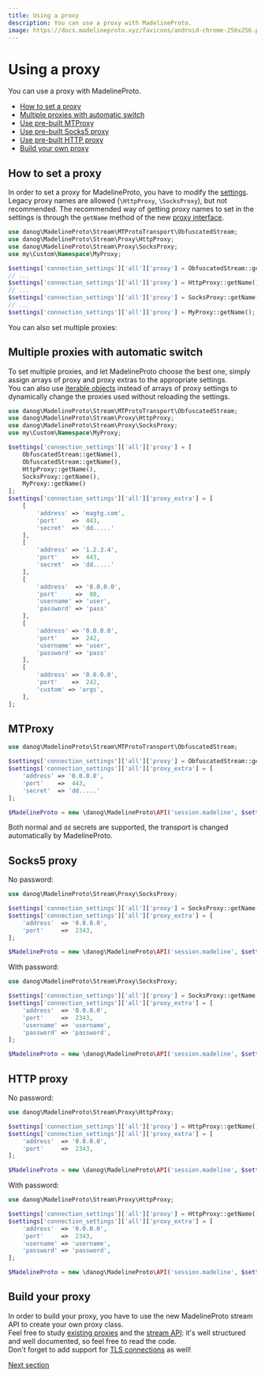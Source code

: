 ```yaml
---
title: Using a proxy
description: You can use a proxy with MadelineProto.
image: https://docs.madelineproto.xyz/favicons/android-chrome-256x256.png
---
```

# Using a proxy

You can use a proxy with MadelineProto.

* [How to set a proxy](#how-to-set-a-proxy)
* [Multiple proxies with automatic switch](#multiple-proxies-with-automatic-switch)
* [Use pre-built MTProxy](#mtproxy)
* [Use pre-built Socks5 proxy](#socks5-proxy)
* [Use pre-built HTTP proxy](#http-proxy)
* [Build your own proxy](#build-your-proxy)


## How to set a proxy

In order to set a proxy for MadelineProto, you have to modify the [settings](SETTINGS.html).  
Legacy proxy names are allowed (`\HttpProxy`, `\SocksProxy`), but not recommended.
The recommended way of getting proxy names to set in the settings is through the `getName` method of the new [proxy interface](#build-your-proxy).  

```php
use danog\MadelineProto\Stream\MTProtoTransport\ObfuscatedStream;
use danog\MadelineProto\Stream\Proxy\HttpProxy;
use danog\MadelineProto\Stream\Proxy\SocksProxy;
use my\Custom\Namespace\MyProxy;

$settings['connection_settings']['all']['proxy'] = ObfuscatedStream::getName();
// ...
$settings['connection_settings']['all']['proxy'] = HttpProxy::getName();
// ...
$settings['connection_settings']['all']['proxy'] = SocksProxy::getName();
// ...
$settings['connection_settings']['all']['proxy'] = MyProxy::getName();
```

You can also set multiple proxies:

## Multiple proxies with automatic switch

To set multiple proxies, and let MadelineProto choose the best one, simply assign arrays of proxy and proxy extras to the appropriate settings.  
You can also use [iterable objects](https://www.php.net/manual/en/class.iterator.php) instead of arrays of proxy settings to dynamically change the proxies used without reloading the settings.  

```php
use danog\MadelineProto\Stream\MTProtoTransport\ObfuscatedStream;
use danog\MadelineProto\Stream\Proxy\HttpProxy;
use danog\MadelineProto\Stream\Proxy\SocksProxy;
use my\Custom\Namespace\MyProxy;

$settings['connection_settings']['all']['proxy'] = [
    ObfuscatedStream::getName(),
    ObfuscatedStream::getName(),
    HttpProxy::getName(),
    SocksProxy::getName(),
    MyProxy::getName()
];
$settings['connection_settings']['all']['proxy_extra'] = [
    [
        'address' => 'magtg.com',
        'port'    =>  443,
        'secret'  => 'dd.....'
    ],
    [
        'address' => '1.2.3.4',
        'port'    =>  443,
        'secret'  => 'dd.....'
    ],
    [
        'address'  => '0.0.0.0',
        'port'     =>  80,
        'username' => 'user',
        'password' => 'pass'
    ],
    [
        'address' => '0.0.0.0',
        'port'    =>  242,
        'username' => 'user',
        'password' => 'pass'
    ],
    [
        'address' => '0.0.0.0',
        'port'    =>  242,
        'custom' => 'args',
    ],
];
```

## MTProxy

```php
use danog\MadelineProto\Stream\MTProtoTransport\ObfuscatedStream;

$settings['connection_settings']['all']['proxy'] = ObfuscatedStream::getName();
$settings['connection_settings']['all']['proxy_extra'] = [
    'address' => '0.0.0.0',
    'port'    =>  443,
    'secret'  => 'dd.....'
];

$MadelineProto = new \danog\MadelineProto\API('session.madeline', $settings);
```

Both normal and `dd` secrets are supported, the transport is changed automatically by MadelineProto.

## Socks5 proxy

No password:

```php
use danog\MadelineProto\Stream\Proxy\SocksProxy;

$settings['connection_settings']['all']['proxy'] = SocksProxy::getName();
$settings['connection_settings']['all']['proxy_extra'] = [
    'address'  => '0.0.0.0',
    'port'     =>  2343,
];

$MadelineProto = new \danog\MadelineProto\API('session.madeline', $settings);
```


With password:

```php
use danog\MadelineProto\Stream\Proxy\SocksProxy;

$settings['connection_settings']['all']['proxy'] = SocksProxy::getName();
$settings['connection_settings']['all']['proxy_extra'] = [
    'address'  => '0.0.0.0',
    'port'     =>  2343,
    'username' => 'username',
    'password' => 'password',
];

$MadelineProto = new \danog\MadelineProto\API('session.madeline', $settings);
```

## HTTP proxy

No password:

```php
use danog\MadelineProto\Stream\Proxy\HttpProxy;

$settings['connection_settings']['all']['proxy'] = HttpProxy::getName();
$settings['connection_settings']['all']['proxy_extra'] = [
    'address'  => '0.0.0.0',
    'port'     =>  2343,
];

$MadelineProto = new \danog\MadelineProto\API('session.madeline', $settings);
```


With password:

```php
use danog\MadelineProto\Stream\Proxy\HttpProxy;

$settings['connection_settings']['all']['proxy'] = HttpProxy::getName();
$settings['connection_settings']['all']['proxy_extra'] = [
    'address'  => '0.0.0.0',
    'port'     =>  2343,
    'username' => 'username',
    'password' => 'password',
];

$MadelineProto = new \danog\MadelineProto\API('session.madeline', $settings);
```


## Build your proxy

In order to build your proxy, you have to use the new MadelineProto stream API to create your own proxy class.  
Feel free to study [existing proxies](https://github.com/danog/MadelineProto/tree/master/src/danog/MadelineProto/Stream/Proxy) and the [stream API](https://github.com/danog/MadelineProto/tree/master/src/danog/MadelineProto/Stream): it's well structured and well documented, so feel free to read the code.  
Don't forget to add support for [TLS connections](https://github.com/danog/MadelineProto/blob/master/src/danog/MadelineProto/Stream/Proxy/SocksProxy.php#L141) as well!  

<a href="https://docs.madelineproto.xyz/docs/USING_METHODS.html">Next section</a>